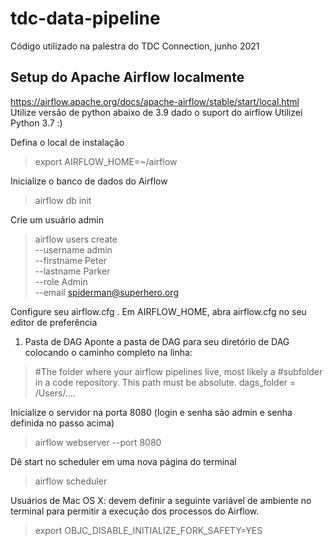 # tdc-data-pipeline
Código utilizado na palestra do TDC Connection, junho 2021


## Setup do Apache Airflow localmente

https://airflow.apache.org/docs/apache-airflow/stable/start/local.html
Utilize versão de python abaixo de 3.9 dado o suport do airflow
Utilizei Python 3.7 :)

Defina o local de instalação
> export AIRFLOW_HOME=~/airflow

Inicialize o banco de dados do Airflow
>airflow db init

Crie um usuário admin
> airflow users create \
    --username admin \
    --firstname Peter \
    --lastname Parker \
    --role Admin \
    --email spiderman@superhero.org
    
Configure seu airflow.cfg
. Em AIRFLOW_HOME, abra airflow.cfg no seu editor de preferência

1. Pasta de DAG
Aponte a pasta de DAG para seu diretório de DAG colocando o caminho completo na linha:
>#The folder where your airflow pipelines live, most likely a
>#subfolder in a code repository. This path must be absolute.
> dags_folder = /Users/....

Inicialize o servidor na porta 8080 (login e senha são admin e senha definida no passo acima)
> airflow webserver --port 8080

Dê start no scheduler em uma nova página do terminal
> airflow scheduler

Usuários de Mac OS X: devem definir a seguinte variável de ambiente no terminal para permitir a execução dos processos do Airflow. 
> export OBJC_DISABLE_INITIALIZE_FORK_SAFETY=YES

